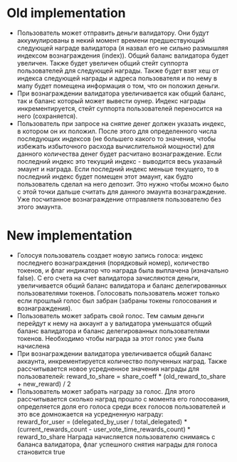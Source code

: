 # Old implementation
- Пользователь может отправить деньги валидатору. Они будут аккумулированы в некий момент времени предшествующий следующей награде валидатора (я назвал его не сильно размышляя индексом вознаграждения (index)).
Общий баланс валидатора будет увеличен.
Также будет увеличен общий стейт суппорта пользователей для следующей награды.
Также будет взят хеш от индекса следующей награды и адреса пользователя и по нему в мапу будет помещена информация о том, что он положил деньги.
- При вознаграждении валидатора увеличивается как общий баланс, так и баланс который может вывести оунер. Индекс награды инкрементируется, стейт суппорта пользователей переносится на него (сохраняется).
- Пользователь при запросе на снятие денег должен указать индекс, в котором он их положил.
После этого для определенного числа последующих индексов (не большего какого то значения, чтобы избежать избыточного расхода вычислительной мощности) для данного количества денег будет расчитано вознаграждение.
Если последний индекс это текущий индекс - выводится весь указаный эмаунт и награда. Если последний индекс меньше текущего, то в последний индекс будет помещен этот эмаунт, как будто пользователь сделал на него депозит.
Это нужно чтобы можно было с этой точки дальше считать для данного эмаунта вознаграждение. Уже посчитанное вознаграждение отправляетя пользователю без этого эмаунта.

# New implementation
- Голосуя пользователь создает новую запись голоса: индекс последнего вознаграждения (порядковый номер), количество токенов, и флаг индикатор что награда была выплачена (изначально false).
С его счета на счет валидатора зачисляются деньги, увеличивается общий баланс валидатора и баланс делегированных пользователями токенов.
Голосовать пользователь может только если прошлый голос был забран (забраны токены голосования и вознаграждения).
- Пользователь может забрать свой голос. Тем самым деньги перейдут к нему на аккаунт а у валидатора уменьшатся общий баланс валидатора и баланс делегированных пользователями токенов. Необходимо чтобы награда за этот голос уже была начислена
- При вознаграждении валидатора увеличивается общий баланс аккаунта, инкрементируется количество полученных наград.
Также рассчитывается новое усредненное значения награды для пользователей:
reward_to_share = share_coeff * (old_reward_to_share + new_reward) / 2
- Пользователь может забрать награду за голос. Для этого рассчитывается сколько наград прошло с момента его голосования, определяется доля его голоса среди всех голосов пользователей и это все домножается на усредненную награду:  
reward_for_user = (delegated_by_user / total_delegated) * (current_rewards_count - user_vote_time_rewards_count) * reward_to_share
Награда начисляется пользователю снимаясь с баланса валидатора, флаг успешного снятия награды для голоса становится true